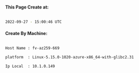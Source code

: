 
   
#### This Page Create at:

```bash

2022-09-27 - 15:00:46 UTC

```

#### Create By Machine:

```bash

Host Name : fv-az259-669

platform  : Linux-5.15.0-1020-azure-x86_64-with-glibc2.31

Ip Local  : 10.1.0.149

```

